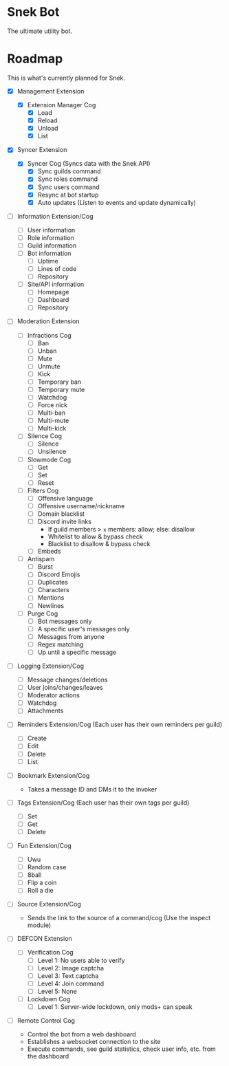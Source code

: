 # Snek Bot
The ultimate utility bot.

# Roadmap
This is what's currently planned for Snek.

- [x] Management Extension
    - [x] Extension Manager Cog
        - [x] Load
        - [x] Reload
        - [x] Unload
        - [x] List

- [x] Syncer Extension
    - [x] Syncer Cog (Syncs data with the Snek API)
        - [x] Sync guilds command
        - [x] Sync roles command
        - [x] Sync users command
        - [x] Resync at bot startup
        - [x] Auto updates (Listen to events and update dynamically)

- [ ] Information Extension/Cog
    - [ ] User information
    - [ ] Role information
    - [ ] Guild information
    - [ ] Bot information
        - [ ] Uptime
        - [ ] Lines of code
        - [ ] Repository
    - [ ] Site/API information
        - [ ] Homepage
        - [ ] Dashboard
        - [ ] Repository

- [ ] Moderation Extension

    - [ ] Infractions Cog
        - [ ] Ban
        - [ ] Unban
        - [ ] Mute
        - [ ] Unmute
        - [ ] Kick
        - [ ] Temporary ban
        - [ ] Temporary mute
        - [ ] Watchdog
        - [ ] Force nick
        - [ ] Multi-ban
        - [ ] Multi-mute
        - [ ] Multi-kick

    - [ ] Silence Cog
        - [ ] Silence
        - [ ] Unsilence

    - [ ] Slowmode Cog
        - [ ] Get
        - [ ] Set
        - [ ] Reset

    - [ ] Filters Cog
        - [ ] Offensive language
        - [ ] Offensive username/nickname
        - [ ] Domain blacklist
        - [ ] Discord invite links
            - If guild members > `x` members: allow; else: disallow
            - Whitelist to allow & bypass check
            - Blacklist to disallow & bypass check
        - [ ] Embeds

    - [ ] Antispam
        - [ ] Burst
        - [ ] Discord Emojis
        - [ ] Duplicates
        - [ ] Characters
        - [ ] Mentions
        - [ ] Newlines

    - [ ] Purge Cog
        - [ ] Bot messages only
        - [ ] A specific user's messages only
        - [ ] Messages from anyone
        - [ ] Regex matching
        - [ ] Up until a specific message

- [ ] Logging Extension/Cog
    - [ ] Message changes/deletions
    - [ ] User joins/changes/leaves
    - [ ] Moderator actions
    - [ ] Watchdog
    - [ ] Attachments

- [ ] Reminders Extension/Cog (Each user has their own reminders per guild)
    - [ ] Create
    - [ ] Edit
    - [ ] Delete
    - [ ] List

- [ ] Bookmark Extension/Cog
    - Takes a message ID and DMs it to the invoker

- [ ] Tags Extension/Cog (Each user has their own tags per guild)
    - [ ] Set
    - [ ] Get
    - [ ] Delete

- [ ] Fun Extension/Cog
    - [ ] Uwu
    - [ ] Random case
    - [ ] 8ball
    - [ ] Flip a coin
    - [ ] Roll a die

- [ ] Source Extension/Cog
    - Sends the link to the source of a command/cog (Use the inspect module)

- [ ] DEFCON Extension

    - [ ] Verification Cog
        - [ ] Level 1: No users able to verify
        - [ ] Level 2: Image captcha
        - [ ] Level 3: Text captcha
        - [ ] Level 4: Join command
        - [ ] Level 5: None

    - [ ] Lockdown Cog
        - [ ] Level 1: Server-wide lockdown, only mods+ can speak

- [ ] Remote Control Cog
    - Control the bot from a web dashboard
    - Establishes a websocket connection to the site
    - Execute commands, see guild statistics, check user info, etc. from the dashboard
